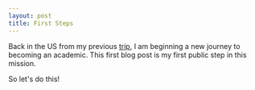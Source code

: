 ```yaml
---
layout: post
title: First Steps
---
```


Back in the US from my previous [trip](http://LegDays.com), I am beginning a new journey to becoming an academic. This first blog post is my first public step in this mission.

So let's do this!
